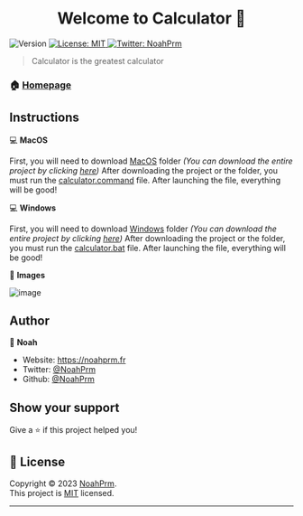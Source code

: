 <h1 align="center">Welcome to Calculator 👋</h1>
<p>
  <img alt="Version" src="https://img.shields.io/badge/version-1.0.1-blue.svg?cacheSeconds=2592000" />
  <a href="https://github.com/NoahPrm/PasswordChecker/blob/main/LICENSE" target="_blank">
    <img alt="License: MIT" src="https://img.shields.io/badge/License-MIT-yellow.svg" />
  </a>
  <a href="https://twitter.com/NoahPrm" target="_blank">
    <img alt="Twitter: NoahPrm" src="https://img.shields.io/twitter/follow/NoahPrm.svg?style=social" />
  </a>
</p>

> Calculator is the greatest calculator

### 🏠 [Homepage](https://github.com/NoahPrm/Calculator)

## Instructions

💻 **MacOS**

First, you will need to download [MacOS](https://github.com/NoahPrm/Calculator/tree/main/MacOS) folder _(You can download the entire project by clicking [here](https://github.com/NoahPrm/Calculator/archive/refs/heads/main.zip))_
After downloading the project or the folder, you must run the [calculator.command](https://github.com/NoahPrm/Calculator/blob/main/MacOS/calculator.command) file.
After launching the file, everything will be good!

💻 **Windows**

First, you will need to download [Windows](https://github.com/NoahPrm/Calculator/tree/main/Windows) folder _(You can download the entire project by clicking [here](https://github.com/NoahPrm/Calculator/archive/refs/heads/main.zip))_
After downloading the project or the folder, you must run the [calculator.bat](https://github.com/NoahPrm/Calculator/blob/main/Windows/calculator.bat) file.
After launching the file, everything will be good!

📸 **Images**

![image](https://cdn.discordapp.com/attachments/1118582850451685466/1144793152587321426/Calculator_-_NoahPrm.png)

## Author

👤 **Noah**

* Website: https://noahprm.fr
* Twitter: [@NoahPrm](https://twitter.com/NoahPrm)
* Github: [@NoahPrm](https://github.com/NoahPrm)

## Show your support

Give a ⭐️ if this project helped you!

## 📝 License

Copyright © 2023 [NoahPrm](https://github.com/NoahPrm).<br />
This project is [MIT](https://github.com/NoahPrm/Calculator/blob/main/LICENSE) licensed.

***

